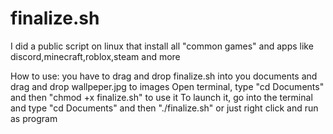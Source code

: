 # finalize.sh
I did a public script on linux that install all "common games" and apps like discord,minecraft,roblox,steam and more

How to use: you have to drag and drop finalize.sh into you documents and drag and drop wallpeper.jpg to images
Open terminal, type "cd Documents" and then "chmod +x finalize.sh" to use it
To launch it, go into the terminal and type "cd Documents" and then "./finalize.sh" or just right click and run as program
